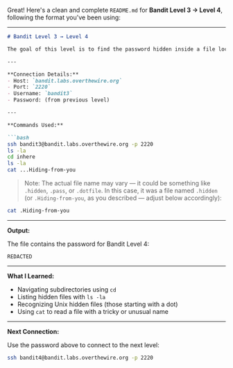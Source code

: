 Great! Here's a clean and complete `README.md` for **Bandit Level 3 → Level 4**, following the format you've been using:

---

````markdown
# Bandit Level 3 → Level 4

The goal of this level is to find the password hidden inside a file located in a subdirectory named `inhere`. The file is hidden and has a non-standard name, requiring the use of `ls -la` to reveal it.

---

**Connection Details:**
- Host: `bandit.labs.overthewire.org`
- Port: `2220`
- Username: `bandit3`
- Password: (from previous level)

---

**Commands Used:**

```bash
ssh bandit3@bandit.labs.overthewire.org -p 2220
ls -la
cd inhere
ls -la
cat ...Hiding-from-you
````

> Note: The actual file name may vary — it could be something like `.hidden`, `.pass`, or `.dotfile`. In this case, it was a file named `.hidden` (or `.Hiding-from-you`, as you described — adjust below accordingly):

```bash
cat .Hiding-from-you
```

---

**Output:**

The file contains the password for Bandit Level 4:

```text
REDACTED
```

---

**What I Learned:**

* Navigating subdirectories using `cd`
* Listing hidden files with `ls -la`
* Recognizing Unix hidden files (those starting with a dot)
* Using `cat` to read a file with a tricky or unusual name

---

**Next Connection:**

Use the password above to connect to the next level:

```bash
ssh bandit4@bandit.labs.overthewire.org -p 2220
```